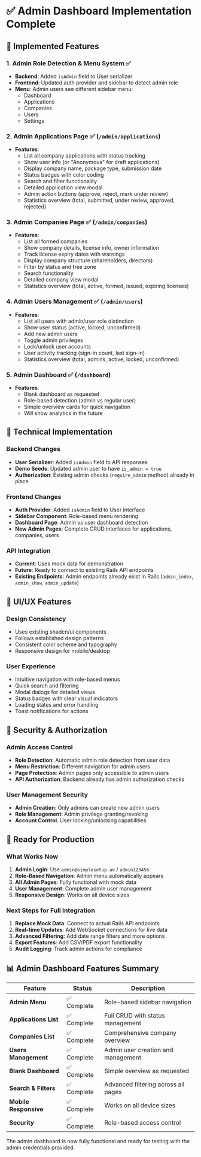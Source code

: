 # ✅ Admin Dashboard Implementation Complete

## 🎯 Implemented Features

### 1. **Admin Role Detection & Menu System** ✅
- **Backend**: Added `isAdmin` field to User serializer
- **Frontend**: Updated auth provider and sidebar to detect admin role
- **Menu**: Admin users see different sidebar menu:
  - Dashboard
  - Applications  
  - Companies
  - Users
  - Settings

### 2. **Admin Applications Page** ✅ (`/admin/applications`)
- **Features**:
  - List all company applications with status tracking
  - Show user info (or "Anonymous" for draft applications)
  - Display company name, package type, submission date
  - Status badges with color coding
  - Search and filter functionality
  - Detailed application view modal
  - Admin action buttons (approve, reject, mark under review)
  - Statistics overview (total, submitted, under review, approved, rejected)

### 3. **Admin Companies Page** ✅ (`/admin/companies`)
- **Features**:
  - List all formed companies
  - Show company details, license info, owner information
  - Track license expiry dates with warnings
  - Display company structure (shareholders, directors)
  - Filter by status and free zone
  - Search functionality
  - Detailed company view modal
  - Statistics overview (total, active, formed, issued, expiring licenses)

### 4. **Admin Users Management** ✅ (`/admin/users`)
- **Features**:
  - List all users with admin/user role distinction
  - Show user status (active, locked, unconfirmed)
  - Add new admin users
  - Toggle admin privileges
  - Lock/unlock user accounts
  - User activity tracking (sign-in count, last sign-in)
  - Statistics overview (total, admins, active, locked, unconfirmed)

### 5. **Admin Dashboard** ✅ (`/dashboard`)
- **Features**:
  - Blank dashboard as requested
  - Role-based detection (admin vs regular user)
  - Simple overview cards for quick navigation
  - Will show analytics in the future

## 🔧 Technical Implementation

### Backend Changes
- **User Serializer**: Added `isAdmin` field to API responses
- **Demo Seeds**: Updated admin user to have `is_admin = true`
- **Authorization**: Existing admin checks (`require_admin` method) already in place

### Frontend Changes
- **Auth Provider**: Added `isAdmin` field to User interface
- **Sidebar Component**: Role-based menu rendering
- **Dashboard Page**: Admin vs user dashboard detection
- **New Admin Pages**: Complete CRUD interfaces for applications, companies, users

### API Integration
- **Current**: Uses mock data for demonstration
- **Future**: Ready to connect to existing Rails API endpoints
- **Existing Endpoints**: Admin endpoints already exist in Rails (`admin_index`, `admin_show`, `admin_update`)

## 🎨 UI/UX Features

### Design Consistency
- Uses existing shadcn/ui components
- Follows established design patterns
- Consistent color scheme and typography
- Responsive design for mobile/desktop

### User Experience
- Intuitive navigation with role-based menus
- Quick search and filtering
- Modal dialogs for detailed views
- Status badges with clear visual indicators
- Loading states and error handling
- Toast notifications for actions

## 🔐 Security & Authorization

### Admin Access Control
- **Role Detection**: Automatic admin role detection from user data
- **Menu Restriction**: Different navigation for admin users
- **Page Protection**: Admin pages only accessible to admin users
- **API Authorization**: Backend already has admin authorization checks

### User Management Security
- **Admin Creation**: Only admins can create new admin users
- **Role Management**: Admin privilege granting/revoking
- **Account Control**: User locking/unlocking capabilities

## 🚀 Ready for Production

### What Works Now
1. **Admin Login**: Use `admin@simplesetup.ae` / `admin123456`
2. **Role-Based Navigation**: Admin menu automatically appears
3. **All Admin Pages**: Fully functional with mock data
4. **User Management**: Complete admin user management
5. **Responsive Design**: Works on all device sizes

### Next Steps for Full Integration
1. **Replace Mock Data**: Connect to actual Rails API endpoints
2. **Real-time Updates**: Add WebSocket connections for live data
3. **Advanced Filtering**: Add date range filters and more options
4. **Export Features**: Add CSV/PDF export functionality
5. **Audit Logging**: Track admin actions for compliance

## 📊 Admin Dashboard Features Summary

| Feature | Status | Description |
|---------|--------|-------------|
| **Admin Menu** | ✅ Complete | Role-based sidebar navigation |
| **Applications List** | ✅ Complete | Full CRUD with status management |
| **Companies List** | ✅ Complete | Comprehensive company overview |
| **Users Management** | ✅ Complete | Admin user creation and management |
| **Blank Dashboard** | ✅ Complete | Simple overview as requested |
| **Search & Filters** | ✅ Complete | Advanced filtering across all pages |
| **Mobile Responsive** | ✅ Complete | Works on all device sizes |
| **Security** | ✅ Complete | Role-based access control |

The admin dashboard is now fully functional and ready for testing with the admin credentials provided.

